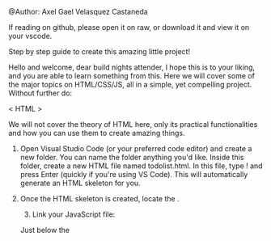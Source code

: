 @Author: Axel Gael Velasquez Castaneda

If reading on github, please open it on raw, or download it and view it on your vscode.

Step by step guide to create this amazing little project!

Hello and welcome, dear build nights attender, I hope this is to your liking, and you are able to learn something from this. Here we will cover some of the major topics on HTML/CSS/JS, all in a simple, yet compelling project. Without further do: 

< HTML >

We will not cover the theory of HTML here, only its practical functionalities and how you can use them to create amazing things.

1. Open Visual Studio Code (or your preferred code editor) and create a new folder. You can name the folder anything you'd like. Inside this folder, create a new HTML file named todolist.html. In this file, type ! and press Enter (quickly if you're using VS Code). This will automatically generate an HTML skeleton for you.

2. Once the HTML skeleton is created, locate the <title> tag in the <head> section and change its content to your desired page title. For example:
<title>To-Do List</title>.

3. Link your JavaScript file:

Just below the <title> tag, add a <script> tag.
Inside the <script> tag, use the src attribute to link the JavaScript file, like so:
<script src="todolist.js"></script>.
The src attribute connects your HTML (visual elements) to the functionality defined in the JavaScript file.

4. Link your CSS file:

Right below the <script> tag, add a <link> tag to connect the CSS stylesheet.
The <link> tag should include the rel and href attributes, like this:
<link rel="stylesheet" href="todolist.css"/>.
This will apply the styles defined in your CSS file to the HTML structure.

5.In the same folder, create two additional files:

todolist.css (for styling your webpage).
todolist.js (for adding functionality to your to-do list).

6. Add a page title to the body:

Inside the <body> section, at the very top, add an <h1></h1> tag.
This will serve as your page title. For example:
<h1>Welcome to my To-Do List!</h1>.
Note: h1 is the largest heading. If you want smaller headings, you can use h2 to h6. Only one h1 should be used per page.

7. Create a container for your to-do list:

Add a <div> element below the h1 tag.
A <div> is a structural element used to group or organize content on a webpage. It doesn’t have built-in functionality but serves as a container.
Assign the class="listContainer" attribute to this <div> for styling purposes.


8. Add a form for user input:

Inside the listContainer <div>, add a <form> element.
Assign the onsubmit="addTask(event)" attribute to the <form> tag.
The onsubmit attribute will trigger a JavaScript function (addTask) when the form is submitted.

9. Create input elements inside the form:

Inside the <form>:
Add the first <input> element:
Use type="text" to specify that this is a text input field.
Add placeholder="Enter the task here..." to display a hint before the user types.
Add id="taskName" to uniquely identify the input element for JavaScript.
Add the second <input> element:
Use type="submit" to make it a submit button.
Add class="submitButton" for styling.
Add value="Add task" to display the text "Add task" on the button.


10. Add a section for the task list:

Below the <form> element, add another <div> with class="taskList".
Inside this <div>, add a <p> element with class="taskHeader".
Write the text "Your tasks:" inside the <p> element to serve as a header for the task list.


11. Add an unordered list for tasks:

Inside the taskList <div>, add an empty <ul> element with the class="tasks".
The <ul> element (unordered list) will hold all the tasks.
Tasks will later be dynamically added as <li> (list item) elements inside this <ul>.
Add an error message container:

Below the taskList <div>, add another <div> with the following structure:
<div class="error" style="display: none;">
  <p class="errorText"></p>
</div>

This <div> will be used to display error messages when the user enters invalid input. The style="display: none;" ensures that it is hidden by default.


And you are finished with the html portion!

< JS >
Create the addTask(e) Function

1. Open your todolist.js file.
Write a function named addTask(e) {}. Functions are reusable blocks of code that perform a specific action. In this case, our function will handle adding tasks to the to-do list.

2. Understand the Argument (e)

The (e) inside the function is short for "event."
When the form is submitted (via the onsubmit attribute in the HTML), the addTask function will receive an object containing information about the form submission event. This allows us to control what happens during the form's submission.


3. Prevent Default Behavior

Add the following line to your function:
e.preventDefault();
This prevents the form from reloading the page or performing its default action when submitted.

4. Declare Variables

Use the let keyword to declare variables. These variables will store elements or values you want to work with.
For example:
wordValue: This will store the value of the input field.
errorContainer: This will reference the element for displaying errors.
error: This will reference the actual error text element.

5. Retrieve Input Value

Use document.getElementById() to get the input field by its id attribute
let wordValue = document.getElementById("taskName");

Since you only need the text the user entered, access the input's value and reassign wordValue:

wordValue = wordValue.value;

6. Retrieve Error Elements

Use document.querySelector() to access the error container and text elements by their class:

let errorContainer = document.querySelector(".error");
let error = document.querySelector(".errorText");

document.querySelector() allows you to select an element by its CSS class (preceded by .) or ID (preceded by #).

7. Validate Input Length

Add logic to check the length of wordValue:
If wordValue is less than 5 characters:

Set errorContainer.style.display to "block" to make the error visible.
Set error.innerHTML to display the message:

error.innerHTML = "The task must be longer than 5 characters";

Add a return; statement to stop further execution of the function.

Else if wordValue is greater than 50 characters, repeat the above steps but change the message to:

error.innerHTML = "The task name is too long";
Set errorContainer.style.display to "block" to make the error visible.

8. Create the List and Task Elements

Declare a variable list to retrieve the <ul> element with the class tasks:

let list = document.querySelector(".tasks");
Create a new <li> element to represent the task using document.createElement("li"):

let newTask = document.createElement("li");

9. Add Click Event to Remove Task

Add an event listener to the newTask element:

newTask.addEventListener("click", () => {
    list.removeChild(newTask);
});

This adds the event to remove an element of the list, however, you shouldn't stress over it as there are many advanced concepts surrounding it. 

10. Clear Error Messages

After passing the validation checks, clear any existing errors:

error.innerHTML = "";
errorContainer.style.display = "none";

11. Set Task Content

Assign the user's input (stored in wordValue) to the text content of newTask:

newTask.textContent = wordValue;

12. Add the Task to the List

Use appendChild() to add the newTask element to the list (the <ul> element):

list.appendChild(newTask);

Summary of Functionality:

The addTask function:

Prevents the form from refreshing the page.
Validates the input to ensure it’s not too short or too long.
Displays error messages when necessary.
Creates and adds a new task to the task list.
Allows tasks to be removed when clicked.

Challenges:

-- Add css to make it look good --
-- Make it so the list has a trash icon and is deleted when the trash icon is clicked -- 